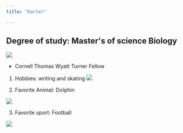 ```yaml
---
title: "Karter"

---
```




## Degree of study: Master's of science Biology 

![](https://thumbs.dreamstime.com/b/biology-hand-drawn-doodles-lettering-education-science-vector-white-background-135246167.jpg)

* Cornell Thomas Wyatt Turner Fellow 

1. Hobbies: writing and skating 
![](https://media-cdn.tripadvisor.com/media/photo-s/18/0f/01/b9/img-20190621-214034-largejpg.jpg)


2. Favorite Animal: Dolphin

![](https://th.bing.com/th/id/R.5390147cfb22579cfd2c6262e3691117?rik=T5lsn91yQp5Omw&pid=ImgRaw&r=0)



3. Favorite sport: Football 

![](https://th.bing.com/th/id/R.c5e3128a5c6508946c67a10e35f39263?rik=knIVDvtVqkJIhw&riu=http%3a%2f%2f1000logos.net%2fwp-content%2fuploads%2f2016%2f12%2fShape-Green-Bay-Packers-Logo.png&ehk=liwYBrT459%2bRf3F8CDUKmofoR0Vdc3AxPyfwFg%2bLfMY%3d&risl=&pid=ImgRaw&r=0)


